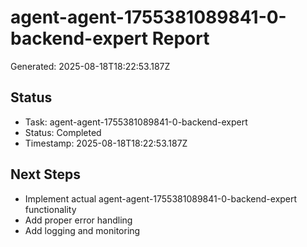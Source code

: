 # agent-agent-1755381089841-0-backend-expert Report

Generated: 2025-08-18T18:22:53.187Z

## Status
- Task: agent-agent-1755381089841-0-backend-expert
- Status: Completed
- Timestamp: 2025-08-18T18:22:53.187Z

## Next Steps
- Implement actual agent-agent-1755381089841-0-backend-expert functionality
- Add proper error handling
- Add logging and monitoring
